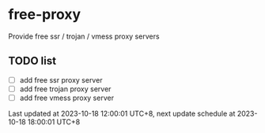 
# free-proxy
Provide free ssr / trojan / vmess proxy servers


## TODO list
- [ ] add free ssr proxy server
- [ ] add free trojan proxy server
- [ ] add free vmess proxy server

Last updated at 2023-10-18 12:00:01 UTC+8, next update schedule at 2023-10-18 18:00:01 UTC+8

